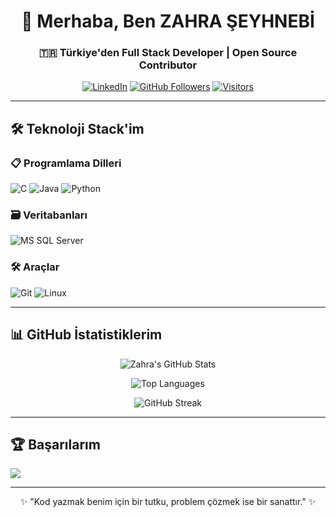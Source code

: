 # <div align="center">👋 Merhaba, Ben ZAHRA ŞEYHNEBİ</div>
### <div align="center">🇹🇷 Türkiye'den Full Stack Developer | Open Source Contributor</div>

<div align="center">
  
[![LinkedIn](https://img.shields.io/badge/LinkedIn-Connect-blue?style=for-the-badge&logo=linkedin)](https://www.linkedin.com/in/zahra-%C5%9Feyhnebi-aa52442a8/)
[![GitHub Followers](https://img.shields.io/github/followers/jiyanaaa?label=Follow&style=for-the-badge&color=181717&logo=github)](https://github.com/jiyanaaa)
[![Visitors](https://komarev.com/ghpvc/?username=jiyanaaa&label=Profile%20Views&color=0e75b6&style=for-the-badge)](https://github.com/jiyanaaa)

</div>

---

## 🛠️ Teknoloji Stack'im

### 📋 Programlama Dilleri
![C](https://img.shields.io/badge/C-00599C?style=for-the-badge&logo=c&logoColor=white)
![Java](https://img.shields.io/badge/Java-ED8B00?style=for-the-badge&logo=openjdk&logoColor=white)
![Python](https://img.shields.io/badge/Python-3776AB?style=for-the-badge&logo=python&logoColor=white)

### 🗃️ Veritabanları
![MS SQL Server](https://img.shields.io/badge/Microsoft_SQL_Server-CC2927?style=for-the-badge&logo=microsoft-sql-server&logoColor=white)

### 🛠️ Araçlar
![Git](https://img.shields.io/badge/Git-F05032?style=for-the-badge&logo=git&logoColor=white)
![Linux](https://img.shields.io/badge/Linux-FCC624?style=for-the-badge&logo=linux&logoColor=black)

---

## 📊 GitHub İstatistiklerim

<div align="center">
  
![Zahra's GitHub Stats](https://github-readme-stats.vercel.app/api?username=jiyanaaa&show_icons=true&theme=dracula&count_private=true&include_all_commits=true&locale=tr)
  
![Top Languages](https://github-readme-stats.vercel.app/api/top-langs/?username=jiyanaaa&layout=compact&theme=dracula&locale=tr)

![GitHub Streak](https://github-readme-streak-stats.herokuapp.com/?user=jiyanaaa&theme=dracula)

</div>

---

## 🏆 Başarılarım
![](https://github-profile-trophy.vercel.app/?username=jiyanaaa&theme=dracula&margin-w=15&no-frame=true&rank=SECRET,SSS,SS,S,AAA,AA,A,B,C)

---

<div align="center">
  
✨ "Kod yazmak benim için bir tutku, problem çözmek ise bir sanattır." ✨

</div>
